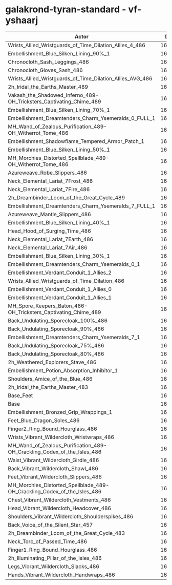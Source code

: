 # galakrond-tyran-standard - vf-yshaarj
| Actor | DPS | Increase |
|---|:---:|:---:|
|Wrists_Allied_Wristguards_of_Time_Dilation_Allies_4_486|169567|1.95%|
|Embellishment_Blue_Silken_Lining_90%_1|169459|1.88%|
|Chronocloth_Sash_Leggings_486|169299|1.79%|
|Chronocloth_Gloves_Sash_486|169239|1.75%|
|Wrists_Allied_Wristguards_of_Time_Dilation_Allies_AVG_486|168987|1.60%|
|2h_Iridal_the_Earths_Master_489|168960|1.58%|
|Vakash_the_Shadowed_Inferno_489-OH_Tricksters_Captivating_Chime_489|168767|1.47%|
|Embellishment_Blue_Silken_Lining_70%_1|168682|1.42%|
|Embellishment_Dreamtenders_Charm_Ysemeralds_0_FULL_1|168241|1.15%|
|MH_Wand_of_Zealous_Purification_489-OH_Witherrot_Tome_486|168184|1.12%|
|Embellishment_Shadowflame_Tempered_Armor_Patch_1|168157|1.10%|
|Embellishment_Blue_Silken_Lining_50%_1|168051|1.04%|
|MH_Morchies_Distorted_Spellblade_489-OH_Witherrot_Tome_486|168009|1.01%|
|Azureweave_Robe_Slippers_486|167972|0.99%|
|Neck_Elemental_Lariat_7Frost_486|167922|0.96%|
|Neck_Elemental_Lariat_7Fire_486|167921|0.96%|
|2h_Dreambinder_Loom_of_the_Great_Cycle_489|167845|0.91%|
|Embellishment_Dreamtenders_Charm_Ysemeralds_7_FULL_1|167793|0.88%|
|Azureweave_Mantle_Slippers_486|167783|0.88%|
|Embellishment_Blue_Silken_Lining_40%_1|167699|0.83%|
|Head_Hood_of_Surging_Time_486|167607|0.77%|
|Neck_Elemental_Lariat_7Earth_486|167522|0.72%|
|Neck_Elemental_Lariat_7Air_486|167375|0.63%|
|Embellishment_Blue_Silken_Lining_30%_1|167355|0.62%|
|Embellishment_Dreamtenders_Charm_Ysemeralds_0_1|167315|0.60%|
|Embellishment_Verdant_Conduit_1_Allies_2|167241|0.55%|
|Wrists_Allied_Wristguards_of_Time_Dilation_486|167211|0.53%|
|Embellishment_Verdant_Conduit_1_Allies_0|167193|0.52%|
|Embellishment_Verdant_Conduit_1_Allies_1|167156|0.50%|
|MH_Spore_Keepers_Baton_486-OH_Tricksters_Captivating_Chime_489|167029|0.42%|
|Back_Undulating_Sporecloak_100%_486|166894|0.34%|
|Back_Undulating_Sporecloak_90%_486|166893|0.34%|
|Embellishment_Dreamtenders_Charm_Ysemeralds_7_1|166883|0.34%|
|Back_Undulating_Sporecloak_75%_486|166801|0.29%|
|Back_Undulating_Sporecloak_80%_486|166749|0.26%|
|2h_Weathered_Explorers_Stave_486|166686|0.22%|
|Embellishment_Potion_Absorption_Inhibitor_1|166649|0.20%|
|Shoulders_Amice_of_the_Blue_486|166634|0.19%|
|2h_Iridal_the_Earths_Master_483|166457|0.08%|
|Base_Feet|166455|0.08%|
|Base|166324|0.00%|
|Embellishment_Bronzed_Grip_Wrappings_1|166319|0.00%|
|Feet_Blue_Dragon_Soles_486|166276|-0.03%|
|Finger2_Ring_Bound_Hourglass_486|166229|-0.06%|
|Wrists_Vibrant_Wildercloth_Wristwraps_486|166198|-0.08%|
|MH_Wand_of_Zealous_Purification_489-OH_Crackling_Codex_of_the_Isles_486|166122|-0.12%|
|Waist_Vibrant_Wildercloth_Girdle_486|166098|-0.14%|
|Back_Vibrant_Wildercloth_Shawl_486|166030|-0.18%|
|Feet_Vibrant_Wildercloth_Slippers_486|166005|-0.19%|
|MH_Morchies_Distorted_Spellblade_489-OH_Crackling_Codex_of_the_Isles_486|165964|-0.22%|
|Chest_Vibrant_Wildercloth_Vestments_486|165815|-0.31%|
|Head_Vibrant_Wildercloth_Headcover_486|165747|-0.35%|
|Shoulders_Vibrant_Wildercloth_Shoulderspikes_486|165668|-0.39%|
|Back_Voice_of_the_Silent_Star_457|165651|-0.40%|
|2h_Dreambinder_Loom_of_the_Great_Cycle_483|165646|-0.41%|
|Neck_Torc_of_Passed_Time_486|165549|-0.47%|
|Finger1_Ring_Bound_Hourglass_486|165484|-0.51%|
|2h_Illuminating_Pillar_of_the_Isles_486|165319|-0.60%|
|Legs_Vibrant_Wildercloth_Slacks_486|165116|-0.73%|
|Hands_Vibrant_Wildercloth_Handwraps_486|164980|-0.81%|
